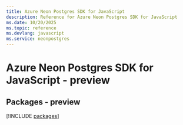 ```yaml
---
title: Azure Neon Postgres SDK for JavaScript
description: Reference for Azure Neon Postgres SDK for JavaScript
ms.date: 10/20/2025
ms.topic: reference
ms.devlang: javascript
ms.service: neonpostgres
---
```

# Azure Neon Postgres SDK for JavaScript - preview
## Packages - preview
[!INCLUDE [packages](neon-postgres-index.md)]